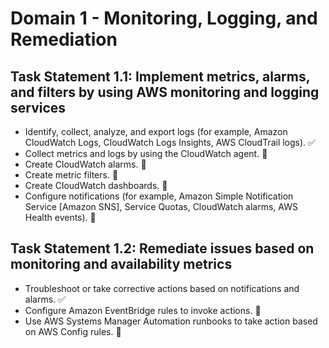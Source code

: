 # Domain 1 - Monitoring, Logging, and Remediation

## Task Statement 1.1: Implement metrics, alarms, and filters by using AWS monitoring and logging services

- Identify, collect, analyze, and export logs (for example, Amazon CloudWatch Logs, CloudWatch Logs Insights, AWS CloudTrail logs). :white_check_mark:
- Collect metrics and logs by using the CloudWatch agent. :large_orange_diamond:
- Create CloudWatch alarms. :large_orange_diamond:
- Create metric filters. :large_orange_diamond:
- Create CloudWatch dashboards. :red_circle:
- Configure notifications (for example, Amazon Simple Notification Service [Amazon SNS], Service Quotas, CloudWatch alarms, AWS Health events). :red_circle:

## Task Statement 1.2: Remediate issues based on monitoring and availability metrics

- Troubleshoot or take corrective actions based on notifications and alarms. :white_check_mark:
- Configure Amazon EventBridge rules to invoke actions. :red_circle:
- Use AWS Systems Manager Automation runbooks to take action based on AWS Config rules. :red_circle:
